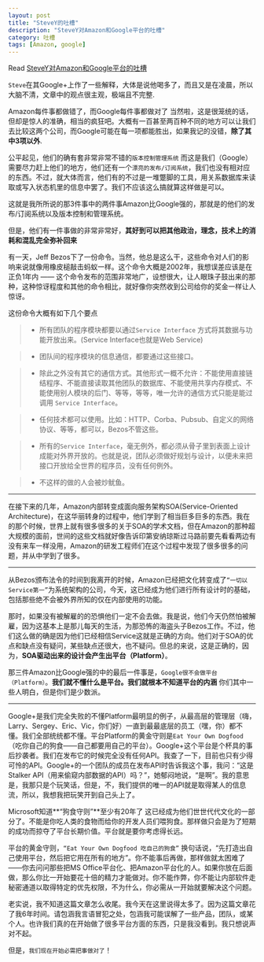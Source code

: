 ```yaml
---
layout: post
title: "SteveY的吐槽"
description: "SteveY对Amazon和Google平台的吐槽"
category: 吐槽
tags: [Amazon, google]
---
```



Read [SteveY对Amazon和Google平台的吐槽](http://coolshell.cn/articles/5701.html)

`Steve`在其Google+上作了一些解释，大体是说他喝多了，而且又是在凌晨，所以大脑不清，文章中的观点很主观，极端且不完整.


Amazon每件事都做错了，而Google每件事都做对了
当然啦，这是很笼统的话，但却是惊人的准确，相当的疯狂吧。大概有一百甚至两百种不同的地方可以让我们去比较这两个公司，而Google可能在每一项都能胜出，如果我记的没错，**除了其中3项以外**.

<!--break-->

公平起见，他们的确有套非常非常不错的`版本控制管理系统`
而这是我们（Google）需要尽力赶上他们的地方，他们还有一个`漂亮的发布/订阅系统`，我们也没有相对应的东西。不过，就大体而言，他们有的不过是一堆蹩脚的工具，用关系数据库来读取或写入状态机里的信息中罢了。我们不应该这么搞就算这样做是可以。


这就是我所所说的那3件事中的两件事Amazon比Google强的，那就是的他们的发布/订阅系统以及版本控制和管理系统。

但是，他们有一件事做的非常非常好，**其好到可以把其他政治，理念，技术上的消耗和混乱完全弥补回来**


有一天，Jeff Bezos下了一份命令。当然，他总是这么干，这些命令对人们的影响来说就像用橡皮槌敲击蚂蚁一样。这个命令大概是2002年，我想误差应该是在正负1年内 —— 这个命令发布的范围非常地广，设想很大，让人眼珠子鼓出来的那种，这种惊讶程度和其他的命令相比，就好像你突然收到公司给你的奖金一样让人惊讶。


这份命令大概有如下几个要点

> * 所有团队的程序模块都要以通过`Service Interface` 方式将其数据与功能开放出来。(Service Interface也就是Web Service) 

> * 团队间的程序模块的信息通信，都要通过这些接口。

> * 除此之外没有其它的通信方式。其他形式一概不允许：不能使用直接链结程序、不能直接读取其他团队的数据库、不能使用共享内存模式、不能使用别人模块的后门、等等，等等，唯一允许的通信方式只能是能过调用 `Service Interface`。

> * 任何技术都可以使用。比如：HTTP、Corba、Pubsub、自定义的网络协议、等等，都可以，Bezos不管这些。

> * 所有的`Service Interface`，毫无例外，都必须从骨子里到表面上设计成能对外界开放的。也就是说，团队必须做好规划与设计，以便未来把接口开放给全世界的程序员，没有任何例外。

> * 不这样的做的人会被炒鱿鱼。

---
在接下来的几年，Amazon内部转变成面向服务架构SOA(Service-Oriented Architecture)，在这华丽转身的过程中，他们学到了相当巨多巨多的东西。我在的那个时候，世界上就有很多很多的关于SOA的学术文档，但在Amazon的那种超大规模的面前，世间的这些文档就好像告诉印第安纳琼斯过马路前要先看看两边有没有来车一样没用，Amazon的研发工程师们在这个过程中发现了很多很多的问题，并从中学到了很多。

---

从Bezos颁布法令的时间到我离开的时候，Amazon已经把文化转变成了`“一切以Service第一”`为系统架构的公司，今天，这已经成为他们进行所有设计时的基础，包括那些绝不会被外界所知的仅在内部使用的功能。

那时，如果没有被解雇的的恐惧他们一定不会去做。我是说，他们今天仍然怕被解雇，因为这基本上是那儿每天的生活，为那恐怖的海盗头子Bezos工作。不过，他们这么做的确是因为他们已经相信Service这就是正确的方向。他们对于SOA的优点和缺点没有疑问，某些缺点还很大，也不疑问。但总的来说，这是正确的，因为，**SOA驱动出来的设计会产生出平台（Platform）**。


那三件Amazon比Google强的中的最后一件事是，`Google很不会做平台（Platform）`。**我们就不懂什么是平台。我们就根本不知道平台的内涵**
你们其中一些人明白，但是你们是少数派。

---
Google+是我们完全失败的不懂Platform最明显的例子，从最高层的管理层（嗨，Larry、Sergey、Eric、Vic，你们好）一直到最最底层的员工（嘿，你）都不懂。我们全部统统都不懂。平台Platform的黄金守则是`Eat Your Own Dogfood`（吃你自己的狗食——自己都要用自己的平台）。Google+这个平台是个杯具的事后抄袭者。我们在发布它的时候完全没有任何API。我查了一下，目前也只有少得可怜的API。Google+的一个团队的成员在发布API时告诉我这个事，我问：“这是Stalker API（用来偷窥内部数据的API）吗？”，她郁闷地说，“是啊”。我的意思是，我那只是个玩笑话，但是，不，我们提供的唯一的API就是取得某人的信息流，所以，我想我把玩笑开到自己头上了。


Microsoft知道**“狗食守则”**至少有20年了
这已经成为他们世世代代文化的一部分了。不能是你吃人类的食物而给你的开发人员们喂狗食。那样做只会是为了短期的成功而掠夺了平台长期价值。平台就是要你考虑得长远。


平台的黄金守则，`“Eat Your Own Dogfood 吃自己的狗食”`
换句话说，“先打造出自己使用平台，然后把它用在所有的地方”。你不能事后再做，那样做就太困难了——你去问问那些把MS Office平台化、把Amazon平台化的人。如果你放在后面做，那么你比一开始要花十倍的精力才能做对。你不能作弊，你不能让内部软件走秘密通道以取得特定的优先权限，不为什么，你必需从一开始就要解决这个问题。


老实说，我不知道这篇文章怎么收尾。我今天在这里说得太多了。因为这篇文章花了我6年时间。请包涵我言语冒犯之处，包涵我可能误解了一些产品，团队，或某个人。也许我们真的在开始做了很多平台方面的东西，只是我没看到。我只想说声对不起。

但是，`我们现在开始必需把事做对了`！